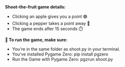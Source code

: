 **Shoot-the-fruit game details:**              
- Clicking an apple gives you a point 🟢               
- Clicking a pepper takes a point away 🔴              
- The game ends after 15 seconds ⏱️      
                   
**📌 To run the game, make sure:**               
- You're in the same folder as shoot.py in your terminal.               
- You’ve installed Pygame Zero: pip install pgzero              
- Run the Game with Pygame Zero: pgzrun shoot.py  